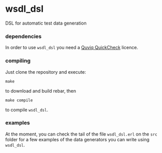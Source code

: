 wsdl_dsl
========

DSL for automatic test data generation

### dependencies

In order to use `wsdl_dsl` you need a [Quviq QuickCheck](http://www.quviq.com) licence.

### compiling

Just clone the repository and execute:

    make

to download and build rebar, then

    make compile

to compile `wsdl_dsl`.

### examples

At the moment, you can check the tail of the file `wsdl_dsl.erl` on the `src` folder for a few examples of the data generators you can write using `wsdl_dsl`.

